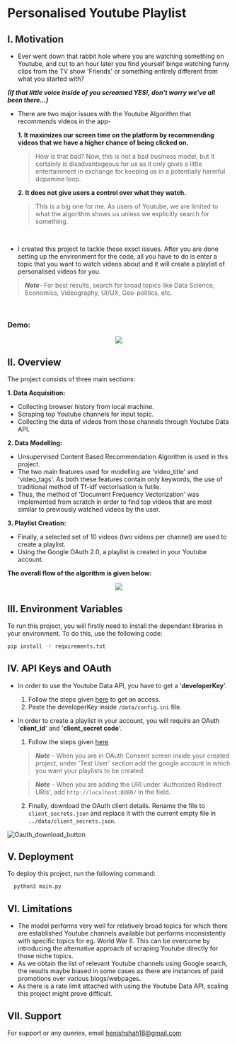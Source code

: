 # Personalised Youtube Playlist
## I. Motivation

- Ever went down that rabbit hole where you are watching something on Youtube, and cut to an hour later you find yourself binge watching funny clips from the TV show 'Friends' or something entirely different from what you started with? 

***(If that little voice inside of you screamed YES!, don't worry we've all been there...)***

- There are two major issues with the Youtube Algorithm that recommends videos in the app- 

  **1. It maximizes our screen time on the platform by recommending videos that we have a higher chance of being clicked on.**
  >How is that bad? Now, this is not a bad business model, but it certainly is disadvantageous for us as it only gives a little entertainment in exchange for keeping us in a potentially harmful dopamine loop.       


  **2. It does not give users a control over what they watch.**
  >This is a big one for me. As users of Youtube, we are limited to what the algorithm shows us unless we explicitly search for something.

<br>

- I created this project to tackle these exact issues. After you are done setting up the environment for the code, all you have to do is enter a topic that you want to 
watch videos about and it will create a playlist of personalised videos for you.

>***Note***- For best results, search for broad topics like Data Science, Economics, Videography, UI/UX, Geo-politics, etc.
</br>

### Demo:

<p align="center">
  <img src="https://user-images.githubusercontent.com/74452754/185832515-4ce35287-f781-48c5-b48c-218aedfc2503.png" />
</p>


## II. Overview

The project consists of three main sections:

**1. Data Acquisition:**
 - Collecting browser history from local machine.
 - Scraping top Youtube channels for input topic.
 - Collecting the data of videos from those channels through Youtube Data API.

**2. Data Modelling:**
- Unsupervised Content Based Recommendation Algorithm is used in this project. 
- The two main features used for modelling are 'video_title' and 'video_tags'. As both these features contain only keywords, the use of traditional method of Tf-idf vectorisation is futile.
- Thus, the method of 'Document Frequency Vectorization' was implemented from scratch in order to find top videos that are most similar to previously watched videos by the user.

**3. Playlist Creation:**
- Finally, a selected set of 10 videos (two videos per channel) are used to create a playlist.
- Using the Google OAuth 2.0, a playlist is created in your Youtube account.


**The overall flow of the algorithm is given below:**

<p align="center">
  <img src="https://user-images.githubusercontent.com/74452754/185822742-fd263722-33cb-42da-9373-5f5dd9810717.PNG" />
</p>

## III. Environment Variables

To run this project, you will firstly need to install the dependant libraries in your environment. To do this, use the following code:

```bash
pip install -r requirements.txt
```

## IV. API Keys and OAuth

- In order to use the Youtube Data API, you have to get a '**developerKey**'. 
  1. Follow the steps given [here](https://blog.hubspot.com/website/how-to-get-youtube-api-key) to get an access.
  2. Paste the developerKey inside `/data/config.ini` file.

- In order to create a playlist in your account, you will require an OAuth '**client_id**' and '**client_secret code**'.
  1. Follow the steps given [here](https://support.google.com/workspacemigrate/answer/9222992?hl=en)

  >***Note*** - When you are in OAuth Consent screen inside your created project, under 'Test User' section add the google account in which you want your playlists to be created.

  >***Note*** - When you are adding the URI under 'Authorized Redirect URIs', add `http://localhost:8080/` in the field.

  2. Finally, download the OAuth client details. Rename the file to `client_secrets.json` and replace it with the current empty file in `../data/client_secrets.json`.

![Oauth_download_button](https://user-images.githubusercontent.com/74452754/185827673-e1ba3eba-418b-4935-98f6-971905b6b2d9.PNG)


## V. Deployment

To deploy this project, run the following command:

```bash
  python3 main.py
```

## VI. Limitations
- The model performs very well for relatively broad topics for which there are established Youtube channels available but performs inconsistently with specific topics for eg. World War II. This can be overcome by introducing the alternative approach of scraping Youtube directly for those niche topics.
- As we obtain the list of relevant Youtube channels using Google search, the results maybe biased in some cases as there are instances of paid promotions over various blogs/webpages.
- As there is a rate limit attached with using the Youtube Data API, scaling this project might prove difficult. 

## VII. Support

For support or any queries, email henishshah18@gmail.com

